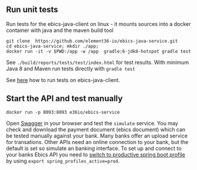 ## Run unit tests

Run tests for the ebics-java-client on linux - it mounts sources into a docker container with java and the maven build tool

    git clone  https://github.com/element36-io/ebics-java-service.git
    cd ebics-java-service; mkdir ./app;
    docker run -it -v $PWD:/app -w /app  gradle:6-jdk8-hotspot gradle test
    
See `./build/reports/tests/test/index.html` for test results. With minimum Java 8 and Maven run tests directly with `gradle test`

See [here](https://github.com/element36-io/ebics-java-client/blob/master/README.md) how to run tests on ebics-java-client. 

## Start the API and test manually

    docker run -p 8093:8093 e36io/ebics-service

Open [Swagger](http://localhost:8093/ebics/swagger-ui/?url=/ebics/v2/api-docs/) in your 
browser and test the `simulate` service. You may check and download the payment document (ebics document) 
which can be tested manually against your bank. Many banks offer an upload service for transations. 
Other APIs need an online connection to your bank, but the default is set so simulate an banking 
interface. To set up and connect to your banks Ebics API you need to [switch to productive spring boot
profile](https://www.baeldung.com/spring-profiles) by using `export spring_profiles_active=prod`. 
